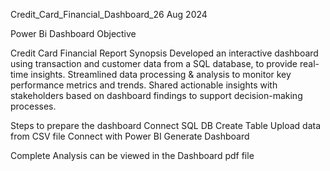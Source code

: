 Credit_Card_Financial_Dashboard_26 Aug 2024

Power Bi Dashboard Objective


Credit Card Financial Report Synopsis
 Developed an interactive dashboard using transaction and customer data from a SQL database, to provide real-time insights.
 Streamlined data processing & analysis to monitor key performance metrics and trends.
 Shared actionable insights with stakeholders based on dashboard findings to support decision-making processes.


Steps to prepare the dashboard
  Connect SQL DB
  Create Table
  Upload data from CSV file
  Connect with Power BI
  Generate Dashboard


Complete Analysis can be viewed in the Dashboard pdf file
